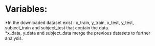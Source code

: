 # Variables: <br />
*In the downloaded dataset exist : x_train, y_train, x_test, y_test, subject_train and subject_test that contain the data.<br />
*x_data, y_data and subject_data merge the previous datasets to further analysis.
